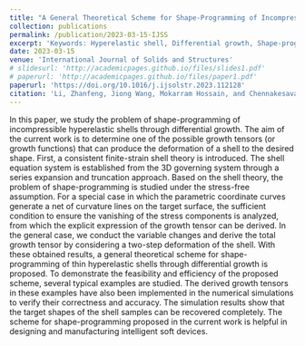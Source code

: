 ```yaml
---
title: "A General Theoretical Scheme for Shape-Programming of Incompressible Hyperelastic Shells through Differential Growth"
collection: publications
permalink: /publication/2023-03-15-IJSS
excerpt: 'Keywords: Hyperelastic shell, Differential growth, Shape-programming, Theoretical scheme, Numerical simulations.'
date: 2023-03-15
venue: 'International Journal of Solids and Structures'
# slidesurl: 'http://academicpages.github.io/files/slides1.pdf'
# paperurl: 'http://academicpages.github.io/files/paper1.pdf'
paperurl: 'https://doi.org/10.1016/j.ijsolstr.2023.112128'
citation: 'Li, Zhanfeng, Jiong Wang, Mokarram Hossain, and Chennakesava Kadapa. (2023). &quot;A General Theoretical Scheme for Shape-Programming of Incompressible Hyperelastic Shells through Differential Growth.&quot; <i>International Journal of Solids and Structures</i>. 265–266: 112128.'
---
```


In this paper, we study the problem of shape-programming of incompressible hyperelastic shells through differential growth. The aim of the current work is to determine one of the possible growth tensors (or growth functions) that can produce the deformation of a shell to the desired shape. First, a consistent finite-strain shell theory is introduced. The shell equation system is established from the 3D governing system through a series expansion and truncation approach. Based on the shell theory, the problem of shape-programming is studied under the stress-free assumption. For a special case in which the parametric coordinate curves generate a net of curvature lines on the target surface, the sufficient condition to ensure the vanishing of the stress components is analyzed, from which the explicit expression of the growth tensor can be derived. In the general case, we conduct the variable changes and derive the total growth tensor by considering a two-step deformation of the shell. With these obtained results, a general theoretical scheme for shape-programming of thin hyperelastic shells through differential growth is proposed. To demonstrate the feasibility and efficiency of the proposed scheme, several typical examples are studied. The derived growth tensors in these examples have also been implemented in the numerical simulations to verify their correctness and accuracy. The simulation results show that the target shapes of the shell samples can be recovered completely. The scheme for shape-programming proposed in the current work is helpful in designing and manufacturing intelligent soft devices.

<!-- The contents above will be part of a list of publications, if the user clicks the link for the publication than the contents of section will be rendered as a full page, allowing you to provide more information about the paper for the reader. When publications are displayed as a single page, the contents of the above "citation" field will automatically be included below this section in a smaller font. -->